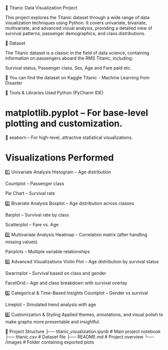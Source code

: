 🚢 Titanic Data Visualization Project

This project explores the Titanic dataset through a wide range of data visualization techniques using Python. It covers univariate, bivariate, multivariate, and advanced visual analysis, providing a detailed view of survival patterns, passenger demographics, and class distributions.

📁 Dataset

The Titanic dataset is a classic in the field of data science, containing information on passengers aboard the RMS Titanic, including:

Survival status, Passenger class, Sex, Age and Fare paid etc.

📌 You can find the dataset on Kaggle Titanic - Machine Learning from Disaster

🔧 Tools & Libraries Used
Python (PyCharm IDE)

# matplotlib.pyplot – For base-level plotting and customization.

🐧 seaborn – For high-level, attractive statistical visualizations.

# Visualizations Performed
1️⃣ Univariate Analysis
Histogram – Age distribution

Countplot – Passenger class

Pie Chart – Survival rate

2️⃣ Bivariate Analysis
Boxplot – Age distribution across classes

Barplot – Survival rate by class

Scatterplot – Fare vs. Age

3️⃣ Multivariate Analysis
Heatmap – Correlation matrix (after handling missing values)

Pairplots – Multiple variable relationships

4️⃣ Advanced Visualizations
Violin Plot – Age distribution by survival status

Swarmplot – Survival based on class and gender

FacetGrid – Age and class breakdown with survival overlay

5️⃣ Categorical & Time-Based Insights
Countplot – Gender vs survival

Lineplot – Simulated trend analysis with age

6️⃣ Customization & Styling
Applied themes, annotations, and visual polish to make graphs more presentable and insightful.

📂 Project Structure
├── titanic_visualization.ipynb   # Main project notebook
├── titanic.csv                   # Dataset file
├── README.md                     # Project overview
└── /images                       # Folder containing exported plots
